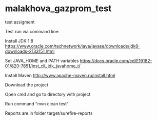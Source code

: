# malakhova_gazprom_test
test assigment

Test run via command line:

Install JDK 1.8 https://www.oracle.com/technetwork/java/javase/downloads/jdk8-downloads-2133151.html

Set JAVA_HOME and PATH variables https://docs.oracle.com/cd/E19182-01/820-7851/inst_cli_jdk_javahome_t/

Install Maven http://www.apache-maven.ru/install.html

Download the project

Open cmd and go to directory with project

Run command "mvn clean test"

Reports are in folder target/surefire-reports
